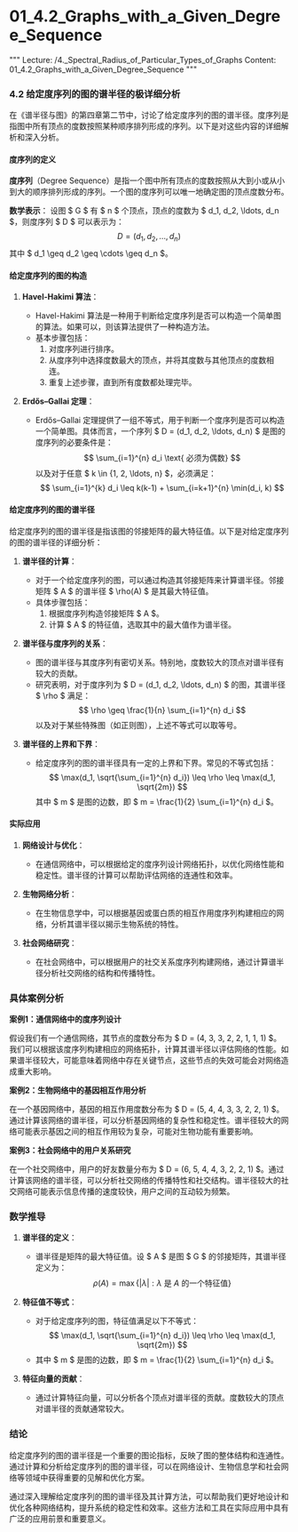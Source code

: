 # 01_4.2_Graphs_with_a_Given_Degree_Sequence

"""
Lecture: /4._Spectral_Radius_of_Particular_Types_of_Graphs
Content: 01_4.2_Graphs_with_a_Given_Degree_Sequence
"""

### 4.2 给定度序列的图的谱半径的极详细分析

在《谱半径与图》的第四章第二节中，讨论了给定度序列的图的谱半径。度序列是指图中所有顶点的度数按照某种顺序排列形成的序列。以下是对这些内容的详细解析和深入分析。

#### 度序列的定义

**度序列**（Degree Sequence）是指一个图中所有顶点的度数按照从大到小或从小到大的顺序排列形成的序列。一个图的度序列可以唯一地确定图的顶点度数分布。

**数学表示**：
设图 $ G $ 有 $ n $ 个顶点，顶点的度数为 $ d_1, d_2, \ldots, d_n $，则度序列 $ D $ 可以表示为：
$$ D = (d_1, d_2, \ldots, d_n) $$
其中 $ d_1 \geq d_2 \geq \cdots \geq d_n $。

#### 给定度序列的图的构造

1. **Havel-Hakimi 算法**：
   - Havel-Hakimi 算法是一种用于判断给定度序列是否可以构造一个简单图的算法。如果可以，则该算法提供了一种构造方法。
   - 基本步骤包括：
     1. 对度序列进行排序。
     2. 从度序列中选择度数最大的顶点，并将其度数与其他顶点的度数相连。
     3. 重复上述步骤，直到所有度数都处理完毕。

2. **Erdős–Gallai 定理**：
   - Erdős–Gallai 定理提供了一组不等式，用于判断一个度序列是否可以构造一个简单图。具体而言，一个序列 $ D = (d_1, d_2, \ldots, d_n) $ 是图的度序列的必要条件是：
     $$ \sum_{i=1}^{n} d_i \text{ 必须为偶数} $$
     以及对于任意 $ k \in \{1, 2, \ldots, n\} $，必须满足：
     $$ \sum_{i=1}^{k} d_i \leq k(k-1) + \sum_{i=k+1}^{n} \min(d_i, k) $$

#### 给定度序列的图的谱半径

给定度序列的图的谱半径是指该图的邻接矩阵的最大特征值。以下是对给定度序列的图的谱半径的详细分析：

1. **谱半径的计算**：
   - 对于一个给定度序列的图，可以通过构造其邻接矩阵来计算谱半径。邻接矩阵 $ A $ 的谱半径 $ \rho(A) $ 是其最大特征值。
   - 具体步骤包括：
     1. 根据度序列构造邻接矩阵 $ A $。
     2. 计算 $ A $ 的特征值，选取其中的最大值作为谱半径。

2. **谱半径与度序列的关系**：
   - 图的谱半径与其度序列有密切关系。特别地，度数较大的顶点对谱半径有较大的贡献。
   - 研究表明，对于度序列为 $ D = (d_1, d_2, \ldots, d_n) $ 的图，其谱半径 $ \rho $ 满足：
     $$ \rho \geq \frac{1}{n} \sum_{i=1}^{n} d_i $$
     以及对于某些特殊图（如正则图），上述不等式可以取等号。

3. **谱半径的上界和下界**：
   - 给定度序列的图的谱半径具有一定的上界和下界。常见的不等式包括：
     $$ \max(d_1, \sqrt{\sum_{i=1}^{n} d_i}) \leq \rho \leq \max(d_1, \sqrt{2m}) $$
     其中 $ m $ 是图的边数，即 $ m = \frac{1}{2} \sum_{i=1}^{n} d_i $。

#### 实际应用

1. **网络设计与优化**：
   - 在通信网络中，可以根据给定的度序列设计网络拓扑，以优化网络性能和稳定性。谱半径的计算可以帮助评估网络的连通性和效率。

2. **生物网络分析**：
   - 在生物信息学中，可以根据基因或蛋白质的相互作用度序列构建相应的网络，分析其谱半径以揭示生物系统的特性。

3. **社会网络研究**：
   - 在社会网络中，可以根据用户的社交关系度序列构建网络，通过计算谱半径分析社交网络的结构和传播特性。

### 具体案例分析

**案例1：通信网络中的度序列设计**

假设我们有一个通信网络，其节点的度数分布为 $ D = (4, 3, 3, 2, 2, 1, 1, 1) $。我们可以根据该度序列构建相应的网络拓扑，计算其谱半径以评估网络的性能。如果谱半径较大，可能意味着网络中存在关键节点，这些节点的失效可能会对网络造成重大影响。

**案例2：生物网络中的基因相互作用分析**

在一个基因网络中，基因的相互作用度数分布为 $ D = (5, 4, 4, 3, 3, 2, 2, 1) $。通过计算该网络的谱半径，可以分析基因网络的复杂性和稳定性。谱半径较大的网络可能表示基因之间的相互作用较为复杂，可能对生物功能有重要影响。

**案例3：社会网络中的用户关系研究**

在一个社交网络中，用户的好友数量分布为 $ D = (6, 5, 4, 4, 3, 2, 2, 1) $。通过计算该网络的谱半径，可以分析社交网络的传播特性和社交结构。谱半径较大的社交网络可能表示信息传播的速度较快，用户之间的互动较为频繁。

### 数学推导

1. **谱半径的定义**：
   - 谱半径是矩阵的最大特征值。设 $ A $ 是图 $ G $ 的邻接矩阵，其谱半径定义为：
     $$ \rho(A) = \max \{ |\lambda| : \lambda \text{ 是 } A \text{ 的一个特征值} \} $$

2. **特征值不等式**：
   - 对于给定度序列的图，特征值满足以下不等式：
     $$ \max(d_1, \sqrt{\sum_{i=1}^{n} d_i}) \leq \rho \leq \max(d_1, \sqrt{2m}) $$
   - 其中 $ m $ 是图的边数，即 $ m = \frac{1}{2} \sum_{i=1}^{n} d_i $。

3. **特征向量的贡献**：
   - 通过计算特征向量，可以分析各个顶点对谱半径的贡献。度数较大的顶点对谱半径的贡献通常较大。

### 结论

给定度序列的图的谱半径是一个重要的图论指标，反映了图的整体结构和连通性。通过计算和分析给定度序列的图的谱半径，可以在网络设计、生物信息学和社会网络等领域中获得重要的见解和优化方案。

通过深入理解给定度序列的图的谱半径及其计算方法，可以帮助我们更好地设计和优化各种网络结构，提升系统的稳定性和效率。这些方法和工具在实际应用中具有广泛的应用前景和重要意义。